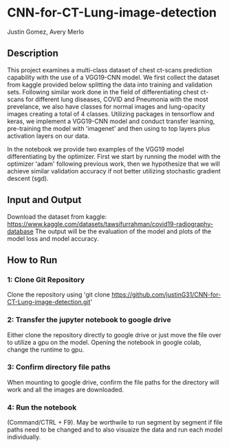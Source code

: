 # CNN-for-CT-Lung-image-detection
Justin Gomez, Avery Merlo

Description
----

This project examines a multi-class dataset of chest ct-scans prediction capability with the use of a VGG19-CNN model. We first collect the dataset from kaggle provided below splitting the data into training and validation sets. Following similar work done in the field of differentiating chest ct-scans for different lung diseases, COVID and Pneumonia with the most prevelance, we also have classes for normal images and lung-opacity images creating a total of 4 classes. Utilizing packages in tensorflow and keras, we implement a VGG19-CNN model and conduct transfer learning, pre-training the model with 'imagenet' and then using to top layers plus activation layers on our data. 

In the notebook we provide two examples of the VGG19 model differentiating by the optimizer. First we start by running the model with the optimizer 'adam' following previous work, then we hypothesize that we will achieve similar validation accuracy if not better utilizing stochastic gradient descent (sgd). 


Input and Output
----
Download the dataset from kaggle: https://www.kaggle.com/datasets/tawsifurrahman/covid19-radiography-database
The output will be the evaluation of the model and plots of the model loss and model accuracy.


How to Run
----

### 1: Clone Git Repository

Clone the repository using 'git clone https://github.com/justinG31/CNN-for-CT-Lung-image-detection.git'

### 2: Transfer the jupyter notebook to google drive 

Either clone the repository directly to google drive or just move the file over to utilize a gpu on the model. Opening the notebook in google colab, change the runtime to gpu.

### 3: Confirm directory file paths

When mounting to google drive, confirm the file paths for the directory will work and all the images are downloaded.

### 4: Run the notebook

(Command/CTRL + F9). May be worthwile to run segment by segment if file paths need to be changed and to also visuaize the data and run each model individually. 

